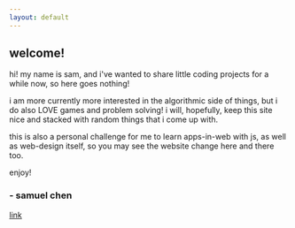 ```yaml
---
layout: default
---
```


## welcome!

hi! my name is sam, and i've wanted to share little coding projects for a while now, so here goes nothing! 

i am more currently more interested in the algorithmic side of things, but i do also LOVE games and problem solving! i will, hopefully, keep this site nice and stacked with random things that i come up with. 

this is also a personal challenge for me to learn apps-in-web with js, as well as web-design itself, so you may see the website change here and there too.

enjoy!

### - samuel chen 


[link](first)